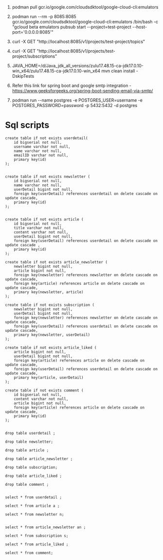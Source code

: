 1. podman pull gcr.io/google.com/cloudsdktool/google-cloud-cli:emulators

2. podman run --rm -p 8085:8085 gcr.io/google.com/cloudsdktool/google-cloud-cli:emulators /bin/bash -c "gcloud beta emulators pubsub start --project=test-project --host-port='0.0.0.0:8085'"

3. curl -X GET "http://localhost:8085/v1/projects/test-project/topics"

4. curl -X GET "http://localhost:8085/v1/projects/test-project/subscriptions"

5. JAVA_HOME=/d/Java_jdk_all_versions/zulu17.48.15-ca-jdk17.0.10-win_x64/zulu17.48.15-ca-jdk17.0.10-win_x64 mvn clean install -DskipTests

6. Refer this link for spring boot and google smtp integration - https://www.geeksforgeeks.org/spring-boot-sending-email-via-smtp/

7. podman run --name postgres -e POSTGRES_USER=username -e POSTGRES_PASSWORD=password -p 5432:5432 -d postgres



# Sql scripts
```
create table if not exists userdetail(
	id bigserial not null,
	username varchar not null,
	name varchar not null,
	emailID varchar not null,
	primary key(id)
);


create table if not exists newsletter (
	id bigserial not null,
	name varchar not null,
	userDetail bigint not null,
	foreign key(userDetail) references userdetail on delete cascade on update cascade, 
	primary key(id)
);


create table if not exists article (
	id bigserial not null,
	title varchar not null,
	content varchar not null,
	userDetail bigint not null,
	foreign key(userDetail) references userdetail on delete cascade on update cascade ,
	primary key(id)
);

create table if not exists article_newsletter (
	newsletter bigint not null,
	article bigint not null,
	foreign key(newsletter) references newsletter on delete cascade on update cascade,
	foreign key(article) references article on delete cascade on update cascade,
	primary key(newsletter, article)
);

create table if not exists subscription (
	newsletter bigint not null,
	userDetail bigint not null,
	foreign key(newsletter) references newsletter on delete cascade on update cascade,
	foreign key(userDetail) references userdetail on delete cascade on update cascade,
	primary key(newsletter, userDetail)
);

create table if not exists article_liked (
	article bigint not null,
	userDetail bigint not null,
	foreign key(article) references article on delete cascade on update cascade,
	foreign key(userDetail) references userdetail on delete cascade on update cascade,
	primary key(article, userDetail)
);

create table if not exists comment (
	id bigserial not null,
	content varchar not null,
	article bigint not null,
	foreign key(article) references article on delete cascade on update cascade,
	primary key(id)
);


drop table userdetail ;

drop table newsletter;

drop table article ;

drop table article_newsletter ;

drop table subscription;

drop table article_liked ;

drop table comment ;


select * from userdetail ;

select * from article a ;

select * from newsletter n;


select * from article_newsletter an ;

select * from subscription s;

select * from article_liked ;

select * from comment;

```